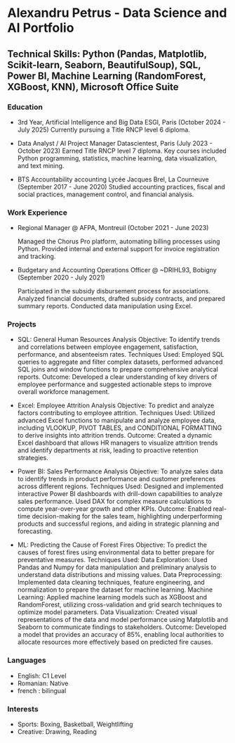 # Alexandru Petrus - Data Science and AI Portfolio

## Technical Skills: Python (Pandas, Matplotlib, Scikit-learn, Seaborn, BeautifulSoup), SQL, Power BI, Machine Learning (RandomForest, XGBoost, KNN), Microsoft Office Suite

### Education
- 3rd Year, Artificial Intelligence and Big Data
  ESGI, Paris (October 2024 - July 2025)
  Currently pursuing a Title RNCP level 6 diploma.

- Data Analyst / AI Project Manager
  Datascientest, Paris (July 2023 - October 2023)
  Earned Title RNCP level 7 diploma. Key courses included Python programming, statistics, machine learning, data visualization, and text mining.

- BTS Accountability accounting
  Lycée Jacques Brel, La Courneuve (September 2017 - June 2020)
  Studied accounting practices, fiscal and social practices, management control, and financial analysis.

### Work Experience
- Regional Manager @ AFPA, Montreuil (October 2021 - June 2023)

  Managed the Chorus Pro platform, automating billing processes using Python.
  Provided internal and external support for invoice registration and tracking.
  
- Budgetary and Accounting Operations Officer @ ~DRIHL93, Bobigny (September 2020 - July 2021)

  Participated in the subsidy disbursement process for associations.
  Analyzed financial documents, drafted subsidy contracts, and prepared summary reports.
  Conducted data manipulation using Excel.
  
### Projects
- SQL: General Human Resources Analysis
  Objective: To identify trends and correlations between employee engagement, satisfaction, performance, and absenteeism rates.
  Techniques Used: Employed SQL queries to aggregate and filter complex datasets, performed advanced SQL joins and window functions to prepare comprehensive analytical reports.
  Outcome: Developed a clear understanding of key drivers of employee performance and suggested actionable steps to improve overall workforce management.

- Excel: Employee Attrition Analysis
  Objective: To predict and analyze factors contributing to employee attrition. Techniques Used: Utilized advanced Excel functions to manipulate and analyze employee data, including VLOOKUP, PIVOT TABLES, and CONDITIONAL FORMATTING to derive insights into attrition trends. Outcome: Created a dynamic Excel dashboard that allows HR managers to visualize           attrition trends and identify departments at risk, leading to proactive retention strategies.

- Power BI: Sales Performance Analysis
  Objective: To analyze sales data to identify trends in product performance and customer preferences across different regions. Techniques Used: Designed and implemented interactive Power BI dashboards with drill-down capabilities to analyze sales performance. Used DAX for complex measure calculations to compute year-over-year growth and other KPIs. Outcome:    Enabled real-time decision-making for the sales team, highlighting underperforming products and successful regions, and aiding in strategic planning and forecasting.

- ML: Predicting the Cause of Forest Fires
  Objective: To predict the causes of forest fires using environmental data to better prepare for preventative measures. Techniques Used:
  Data Exploration: Used Pandas and Numpy for data manipulation and preliminary analysis to understand data distributions and missing values.
  Data Preprocessing: Implemented data cleaning techniques, feature engineering, and normalization to prepare the dataset for machine learning.
  Machine Learning: Applied machine learning models such as XGBoost and RandomForest, utilizing cross-validation and grid search techniques to optimize model parameters.
  Data Visualization: Created visual representations of the data and model performance using Matplotlib and Seaborn to communicate findings to stakeholders. Outcome: Developed a model that provides an accuracy of 85%, enabling local authorities to allocate resources more effectively based on predicted fire causes.
  
### Languages
- English: C1 Level
- Romanian: Native
- french : bilingual
  
### Interests
- Sports: Boxing, Basketball, Weightlifting
- Creative: Drawing, Reading
